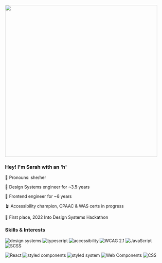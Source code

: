 <img width="500px" alt="" src="https://user-images.githubusercontent.com/21375185/189189766-89615af1-d9dd-46b4-877f-d36594c934cc.png">

### Hey! I'm Sarah with an 'h'

🌱 Pronouns: she/her

🌿 Design Systems engineer for ~3.5 years

🍂 Frontend engineer for ~6 years

🪴 Accessibility champion, CPAAC & WAS certs in progress

🔔 First place, 2022 Into Design Systems Hackathon

### Skills & Interests
<img alt="design systems" src="https://img.shields.io/badge/Design Systems-0D1B36"> <img alt="typescript" src="https://img.shields.io/badge/Typescript-50A1B2"> <img alt="accessibility" src="https://img.shields.io/badge/Accessibility-1C5963"> <img alt="WCAG 2.1" src="https://img.shields.io/badge/WCAG 2.1-554949"> <img alt="JavaScript" src="https://img.shields.io/badge/JavaScript-3B6B4C"> <img alt="SCSS" src="https://img.shields.io/badge/SCSS-31677F">

<img alt="React" src="https://img.shields.io/badge/React-90CED7"> <img alt="styled components" src="https://img.shields.io/badge/styled components-132F53"> <img alt="styled system" src="https://img.shields.io/badge/styled system-4E4549"> <img alt="Web Components" src="https://img.shields.io/badge/Web Components-336F47"> <img alt="CSS" src="https://img.shields.io/badge/CSS-193C5D"> 
